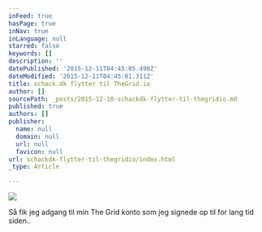 ```yaml
---
inFeed: true
hasPage: true
inNav: true
inLanguage: null
starred: false
keywords: []
description: ''
datePublished: '2015-12-11T04:45:05.498Z'
dateModified: '2015-12-11T04:45:01.311Z'
title: schack.dk flytter til TheGrid.io
author: []
sourcePath: _posts/2015-12-10-schackdk-flytter-til-thegridio.md
published: true
authors: []
publisher:
  name: null
  domain: null
  url: null
  favicon: null
url: schackdk-flytter-til-thegridio/index.html
_type: Article

---
```

![](https://s3-us-west-2.amazonaws.com/the-grid-img/p/e4cb95d29df83d3a8b168898f7de09443229d579.png)

Så fik jeg adgang til min The Grid konto som jeg signede op til for lang tid siden..